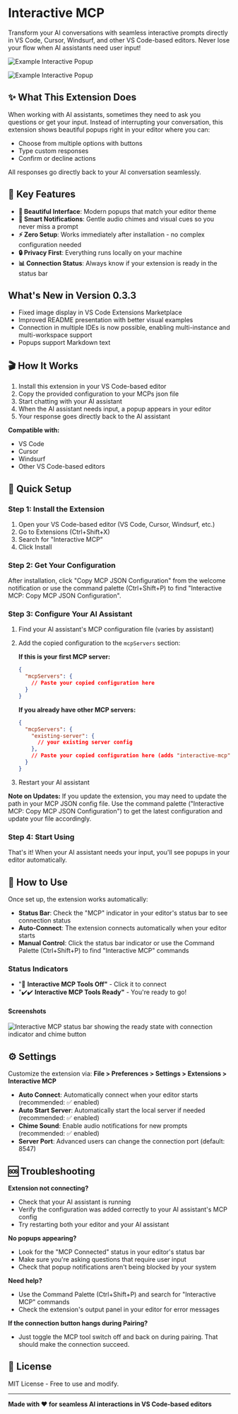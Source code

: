 # Interactive MCP

Transform your AI conversations with seamless interactive prompts directly in VS Code, Cursor, Windsurf, and other VS Code-based editors. Never lose your flow when AI assistants need user input!

![Example Interactive Popup](https://raw.githubusercontent.com/interactive-mcp/interactive-mcp/main/interactive-vscode-extension/assets/popup-example-1.png)

![Example Interactive Popup](https://raw.githubusercontent.com/interactive-mcp/interactive-mcp/main/interactive-vscode-extension/assets/popup-example-2.png)

## ✨ What This Extension Does

When working with AI assistants, sometimes they need to ask you questions or get your input. Instead of interrupting your conversation, this extension shows beautiful popups right in your editor where you can:

- Choose from multiple options with buttons
- Type custom responses
- Confirm or decline actions

All responses go directly back to your AI conversation seamlessly.

## 🎯 Key Features

- **🎨 Beautiful Interface**: Modern popups that match your editor theme
- **🔔 Smart Notifications**: Gentle audio chimes and visual cues so you never miss a prompt
- **⚡ Zero Setup**: Works immediately after installation - no complex configuration needed
- **🔒 Privacy First**: Everything runs locally on your machine
- **📊 Connection Status**: Always know if your extension is ready in the status bar

## What's New in Version 0.3.3

- Fixed image display in VS Code Extensions Marketplace  
- Improved README presentation with better visual examples
- Connection in multiple IDEs is now possible, enabling multi-instance and multi-workspace support
- Popups support Markdown text

## 🎬 How It Works

1. Install this extension in your VS Code-based editor
2. Copy the provided configuration to your MCPs json file
3. Start chatting with your AI assistant
4. When the AI assistant needs input, a popup appears in your editor
5. Your response goes directly back to the AI assistant

**Compatible with:**
- VS Code
- Cursor  
- Windsurf
- Other VS Code-based editors

## 🚀 Quick Setup

### Step 1: Install the Extension

1. Open your VS Code-based editor (VS Code, Cursor, Windsurf, etc.)
2. Go to Extensions (Ctrl+Shift+X)
3. Search for "Interactive MCP"
4. Click Install

### Step 2: Get Your Configuration

After installation, click "Copy MCP JSON Configuration" from the welcome notification or use the command palette (Ctrl+Shift+P) to find "Interactive MCP: Copy MCP JSON Configuration".

### Step 3: Configure Your AI Assistant

1. Find your AI assistant's MCP configuration file (varies by assistant)

2. Add the copied configuration to the `mcpServers` section:
   
   **If this is your first MCP server:**
   ```json
   {
     "mcpServers": {
       // Paste your copied configuration here
     }
   }
   ```
   
   **If you already have other MCP servers:**
   ```json
   {
     "mcpServers": {
       "existing-server": {
         // your existing server config
       },
       // Paste your copied configuration here (adds "interactive-mcp" entry)
     }
   }
   ```

3. Restart your AI assistant

**Note on Updates:** If you update the extension, you may need to update the path in your MCP JSON config file. Use the command palette ("Interactive MCP: Copy MCP JSON Configuration") to get the latest configuration and update your file accordingly.

### Step 4: Start Using

That's it! When your AI assistant needs your input, you'll see popups in your editor automatically.

## 🎯 How to Use

Once set up, the extension works automatically:

- **Status Bar**: Check the "MCP" indicator in your editor's status bar to see connection status
- **Auto-Connect**: The extension connects automatically when your editor starts
- **Manual Control**: Click the status bar indicator or use the Command Palette (Ctrl+Shift+P) to find "Interactive MCP" commands

### Status Indicators
   - "🚫 **Interactive MCP Tools Off"** - Click it to connect
   - "✔️✔️ **Interactive MCP Tools Ready"** - You're ready to go!

#### Screenshots

![Interactive MCP status bar showing the ready state with connection indicator and chime button](https://raw.githubusercontent.com/interactive-mcp/interactive-mcp/main/interactive-vscode-extension/assets/extension-buttons.png)

## ⚙️ Settings

Customize the extension via: **File > Preferences > Settings > Extensions > Interactive MCP**

- **Auto Connect**: Automatically connect when your editor starts (recommended: ✅ enabled)
- **Auto Start Server**: Automatically start the local server if needed (recommended: ✅ enabled)  
- **Chime Sound**: Enable audio notifications for new prompts (recommended: ✅ enabled)
- **Server Port**: Advanced users can change the connection port (default: 8547)

## 🆘 Troubleshooting

**Extension not connecting?**
- Check that your AI assistant is running
- Verify the configuration was added correctly to your AI assistant's MCP config
- Try restarting both your editor and your AI assistant

**No popups appearing?**
- Look for the "MCP Connected" status in your editor's status bar
- Make sure you're asking questions that require user input
- Check that popup notifications aren't being blocked by your system

**Need help?**
- Use the Command Palette (Ctrl+Shift+P) and search for "Interactive MCP" commands
- Check the extension's output panel in your editor for error messages

**If the connection button hangs during Pairing?**
- Just toggle the MCP tool switch off and back on during pairing. That should make the connection succeed.

## 📄 License

MIT License - Free to use and modify.

---

**Made with ❤️ for seamless AI interactions in VS Code-based editors** 